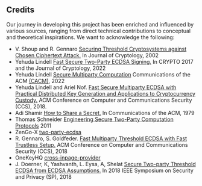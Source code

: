 ## Credits

Our journey in developing this project has been enriched and influenced by various sources, ranging from direct technical contributions to conceptual and theoretical inspirations. We want to acknowledge the following:

- V. Shoup and R. Gennaro [Securing Threshold Cryptosystems against Chosen Ciphertext Attack.](https://www.shoup.net/papers/thresh1.pdf) In Journal of Cryptology, 2002
- Yehuda Lindell [Fast Secure Two-Party ECDSA Signing.](https://eprint.iacr.org/2017/552.pdf) In CRYPTO 2017 and the Journal
of Cryptology, 2022
- Yehuda Lindell [Secure Multiparty Computation](https://eprint.iacr.org/2020/300.pdf) Communications of the ACM
  [(CACM)](https://mags.acm.org/communications/january_2021/MobilePagedReplica.action?=undefined&pm=2&folio=86#pg88), 2022
- Yehuda Lindell and Ariel Nof. [Fast Secure Multiparty ECDSA with Practical Distributed
Key Generation and Applications to Cryptocurrency Custody.](https://eprint.iacr.org/2020/300.pdf) ACM Conference on
Computer and Communications Security (CCS), 2018.
- Adi Shamir [How to Share a Secret.](https://dl.acm.org/doi/pdf/10.1145/359168.359176) In Communications of the ACM, 1979
- Thomas Schneider [Engineering Secure Two-Party Computation Protocols](https://thomaschneider.de/papers/S11Thesis.pdf) 2011
- ZenGo-X [two-party-ecdsa](https://github.com/ZenGo-X/two-party-ecdsa/tree/main/src)
- R. Gennaro, S. Goldfeder. [Fast Multiparty Threshold ECDSA with Fast Trustless
Setup.](https://eprint.iacr.org/2019/114.pdf) ACM Conference on Computer and Communications Security (CCS), 2018
- OneKeyHQ [cross-inpage-provider](https://github.com/OneKeyHQ/cross-inpage-provider)
- J. Doerner, K, Yashvanth, L. Eysa, A, Shelat [Secure Two-party Threshold ECDSA from ECDSA Assumptions.](https://eprint.iacr.org/2018/499.pdf) In 2018 IEEE Symposium on Security and Privacy (SP), 2018
